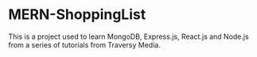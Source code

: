 # MERN-ShoppingList

This is a project used to learn MongoDB, Express.js, React.js and Node.js from a series of tutorials from Traversy Media.
